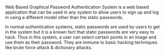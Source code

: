 Web Based Graphical Password Authentication System is a web based application that can be used in any system to allow users to sign up and log in using a different model other than the static passwords. 

In normal authentication systems, static passwords are used by users to get in the system but it is a known fact that static passwords are very easy to hack. Thus in this system, a user can select certain points in an image and use them as their password. They are immune to basic hacking techniques like brute force attack &amp; dictionary attacks.
